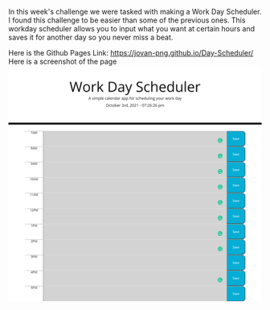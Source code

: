 In this week's challenge we were tasked with making a Work Day Scheduler.
I found this challenge to be easier than some of the previous ones.
This workday scheduler allows you to input what you want at certain hours and saves
it for another day so you never miss a beat.

Here is the Github Pages Link:
https://jovan-png.github.io/Day-Scheduler/
Here is a screenshot of the page
![alt text](/screen.png)
